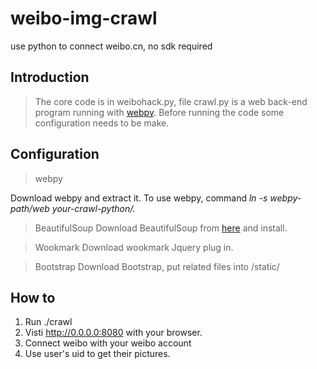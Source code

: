 weibo-img-crawl
===============

use python to connect weibo.cn, no sdk required

## Introduction

> The core code is in weibohack.py, file crawl.py is a web back-end program running with [webpy](http://webpy.org/). Before running the code some configuration needs to be make.

## Configuration

> webpy

Download webpy and extract it.
To use webpy, command _ln -s webpy-path/web your-crawl-python/._

> BeautifulSoup
Download BeautifulSoup from [here](http://www.crummy.com/software/BeautifulSoup/) and install.

> Wookmark
Download wookmark Jquery plug in.

> Bootstrap
Download Bootstrap, put related files into /static/

## How to
1. Run ./crawl
2. Visti http://0.0.0.0:8080 with your browser.
3. Connect weibo with your weibo account
4. Use user's uid to get their pictures.


